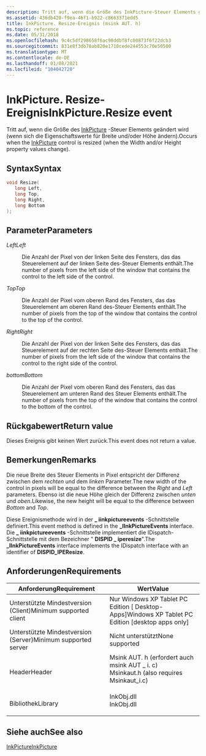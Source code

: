 ```yaml
---
description: Tritt auf, wenn die Größe des InkPicture-Steuer Elements geändert wird (wenn sich die Eigenschaftswerte für Breite und/oder Höhe ändern).
ms.assetid: 436db420-f9ea-46f1-b922-c8663371edd5
title: InkPicture. Resize-Ereignis (msink AUT. h)
ms.topic: reference
ms.date: 05/31/2018
ms.openlocfilehash: 9c4c5df298658f6ac98ddbf8fc00873f6f22dcb3
ms.sourcegitcommit: 831e8f3db78ab820e1710cede244553c70e50500
ms.translationtype: MT
ms.contentlocale: de-DE
ms.lasthandoff: 01/08/2021
ms.locfileid: "104042720"
---
```

# <a name="inkpictureresize-event"></a><span data-ttu-id="2b6b7-103">InkPicture. Resize-Ereignis</span><span class="sxs-lookup"><span data-stu-id="2b6b7-103">InkPicture.Resize event</span></span>

<span data-ttu-id="2b6b7-104">Tritt auf, wenn die Größe des [InkPicture](inkpicture-control-reference.md) -Steuer Elements geändert wird (wenn sich die Eigenschaftswerte für Breite und/oder Höhe ändern).</span><span class="sxs-lookup"><span data-stu-id="2b6b7-104">Occurs when the [InkPicture](inkpicture-control-reference.md) control is resized (when the Width and/or Height property values change).</span></span>

## <a name="syntax"></a><span data-ttu-id="2b6b7-105">Syntax</span><span class="sxs-lookup"><span data-stu-id="2b6b7-105">Syntax</span></span>


```C++
void Resize(
   long Left,
   long Top,
   long Right,
   long Bottom
);
```



## <a name="parameters"></a><span data-ttu-id="2b6b7-106">Parameter</span><span class="sxs-lookup"><span data-stu-id="2b6b7-106">Parameters</span></span>

<dl> <dt>

<span data-ttu-id="2b6b7-107">*Left*</span><span class="sxs-lookup"><span data-stu-id="2b6b7-107">*Left*</span></span> 
</dt> <dd>

<span data-ttu-id="2b6b7-108">Die Anzahl der Pixel von der linken Seite des Fensters, das das Steuerelement auf der linken Seite des-Steuer Elements enthält.</span><span class="sxs-lookup"><span data-stu-id="2b6b7-108">The number of pixels from the left side of the window that contains the control to the left side of the control.</span></span>

</dd> <dt>

<span data-ttu-id="2b6b7-109">*Top*</span><span class="sxs-lookup"><span data-stu-id="2b6b7-109">*Top*</span></span> 
</dt> <dd>

<span data-ttu-id="2b6b7-110">Die Anzahl der Pixel vom oberen Rand des Fensters, das das Steuerelement am oberen Rand des-Steuer Elements enthält.</span><span class="sxs-lookup"><span data-stu-id="2b6b7-110">The number of pixels from the top of the window that contains the control to the top of the control.</span></span>

</dd> <dt>

<span data-ttu-id="2b6b7-111">*Right*</span><span class="sxs-lookup"><span data-stu-id="2b6b7-111">*Right*</span></span> 
</dt> <dd>

<span data-ttu-id="2b6b7-112">Die Anzahl der Pixel von der linken Seite des Fensters, das das Steuerelement auf der rechten Seite des-Steuer Elements enthält.</span><span class="sxs-lookup"><span data-stu-id="2b6b7-112">The number of pixels from the left side of the window that contains the control to the right side of the control.</span></span>

</dd> <dt>

<span data-ttu-id="2b6b7-113">*bottom*</span><span class="sxs-lookup"><span data-stu-id="2b6b7-113">*Bottom*</span></span> 
</dt> <dd>

<span data-ttu-id="2b6b7-114">Die Anzahl der Pixel vom oberen Rand des Fensters, das das Steuerelement am unteren Rand des Steuer Elements enthält.</span><span class="sxs-lookup"><span data-stu-id="2b6b7-114">The number of pixels from the top of the window that contains the control to the bottom of the control.</span></span>

</dd> </dl>

## <a name="return-value"></a><span data-ttu-id="2b6b7-115">Rückgabewert</span><span class="sxs-lookup"><span data-stu-id="2b6b7-115">Return value</span></span>

<span data-ttu-id="2b6b7-116">Dieses Ereignis gibt keinen Wert zurück.</span><span class="sxs-lookup"><span data-stu-id="2b6b7-116">This event does not return a value.</span></span>

## <a name="remarks"></a><span data-ttu-id="2b6b7-117">Bemerkungen</span><span class="sxs-lookup"><span data-stu-id="2b6b7-117">Remarks</span></span>

<span data-ttu-id="2b6b7-118">Die neue Breite des Steuer Elements in Pixel entspricht der Differenz zwischen dem *rechten* und dem *linken* Parameter.</span><span class="sxs-lookup"><span data-stu-id="2b6b7-118">The new width of the control in pixels will be equal to the difference between the *Right* and *Left* parameters.</span></span> <span data-ttu-id="2b6b7-119">Ebenso ist die neue Höhe gleich der Differenz zwischen *unten* und *oben*.</span><span class="sxs-lookup"><span data-stu-id="2b6b7-119">Likewise, the new height will be equal to the difference between *Bottom* and *Top*.</span></span>

<span data-ttu-id="2b6b7-120">Diese Ereignismethode wird in der **\_ iinkpictureevents** -Schnittstelle definiert.</span><span class="sxs-lookup"><span data-stu-id="2b6b7-120">This event method is defined in the **\_IInkPictureEvents** interface.</span></span> <span data-ttu-id="2b6b7-121">Die **\_ iinkpictureevents** -Schnittstelle implementiert die IDispatch-Schnittstelle mit dem Bezeichner " **DISPID \_ iperesize**".</span><span class="sxs-lookup"><span data-stu-id="2b6b7-121">The **\_IInkPictureEvents** interface implements the IDispatch interface with an identifier of **DISPID\_IPEResize**.</span></span>

## <a name="requirements"></a><span data-ttu-id="2b6b7-122">Anforderungen</span><span class="sxs-lookup"><span data-stu-id="2b6b7-122">Requirements</span></span>



| <span data-ttu-id="2b6b7-123">Anforderung</span><span class="sxs-lookup"><span data-stu-id="2b6b7-123">Requirement</span></span> | <span data-ttu-id="2b6b7-124">Wert</span><span class="sxs-lookup"><span data-stu-id="2b6b7-124">Value</span></span> |
|-------------------------------------|---------------------------------------------------------------------------------------------------------------------|
| <span data-ttu-id="2b6b7-125">Unterstützte Mindestversion (Client)</span><span class="sxs-lookup"><span data-stu-id="2b6b7-125">Minimum supported client</span></span><br/> | <span data-ttu-id="2b6b7-126">Nur Windows XP Tablet PC Edition \[ Desktop-Apps\]</span><span class="sxs-lookup"><span data-stu-id="2b6b7-126">Windows XP Tablet PC Edition \[desktop apps only\]</span></span><br/>                                                       |
| <span data-ttu-id="2b6b7-127">Unterstützte Mindestversion (Server)</span><span class="sxs-lookup"><span data-stu-id="2b6b7-127">Minimum supported server</span></span><br/> | <span data-ttu-id="2b6b7-128">Nicht unterstützt</span><span class="sxs-lookup"><span data-stu-id="2b6b7-128">None supported</span></span><br/>                                                                                           |
| <span data-ttu-id="2b6b7-129">Header</span><span class="sxs-lookup"><span data-stu-id="2b6b7-129">Header</span></span><br/>                   | <dl> <span data-ttu-id="2b6b7-130"><dt>Msink AUT. h (erfordert auch msink AUT \_ i. c)</dt></span><span class="sxs-lookup"><span data-stu-id="2b6b7-130"><dt>Msinkaut.h (also requires Msinkaut\_i.c)</dt></span></span> </dl> |
| <span data-ttu-id="2b6b7-131">Bibliothek</span><span class="sxs-lookup"><span data-stu-id="2b6b7-131">Library</span></span><br/>                  | <dl> <span data-ttu-id="2b6b7-132"><dt>InkObj.dll</dt></span><span class="sxs-lookup"><span data-stu-id="2b6b7-132"><dt>InkObj.dll</dt></span></span> </dl>                               |



## <a name="see-also"></a><span data-ttu-id="2b6b7-133">Siehe auch</span><span class="sxs-lookup"><span data-stu-id="2b6b7-133">See also</span></span>

<dl> <dt>

[<span data-ttu-id="2b6b7-134">InkPicture</span><span class="sxs-lookup"><span data-stu-id="2b6b7-134">InkPicture</span></span>](inkpicture-control-reference.md)
</dt> </dl>

 

 




